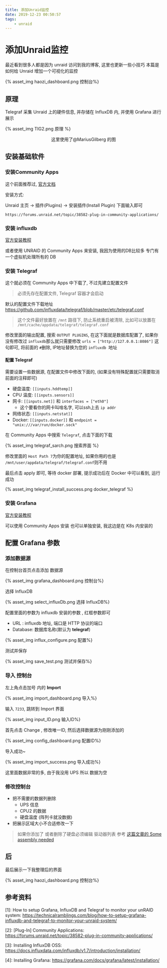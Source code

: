 ```yaml
---
title: 添加Unraid监控
date: 2019-12-23 00:50:57
tags:
	- unraid
---
```




# 添加Unraid监控

最近看到很多人都是因为 unraid 访问到我的博客, 这里也更新一些小技巧
本篇是如何给 Unraid 增加一个可视化的监控


{% asset_img haozi_dashboard.png 控制台%}

<!--more-->



## 原理

Telegraf 采集 Unraid 上的硬件信息, 并存储在 InfluxDB 内, 并使用 Grafana 进行展示

{% asset_img TIG2.png 原理 %}

<center>这里使用了@MariusGilberg 的图 </center>

## 安装基础软件

### 安装Community Apps

这个前面推荐过, [官方文档](https://forums.unraid.net/topic/38582-plug-in-community-applications/)

安装方式:

Unraid 主页 ->  插件(Plugins) -> 安装插件(Install Plugin) 下面输入即可

`
https://forums.unraid.net/topic/38582-plug-in-community-applications/
`



### 安装 influxdb 

[官方安装教程](https://docs.influxdata.com/influxdb/v1.7/introduction/installation/)

或者使用 UNRAID 的 Community Apps 来安装, 我因为使用的DB比较多 专门有一个虚拟机处理所有的 DB



### 安装 Telegraf

这个就必须在 Community Apps  中下载了, 不过先建立配置文件

> 必须先存在配置文件, Telegraf 容器才会启动

默认的配置文件下载地址 https://github.com/influxdata/telegraf/blob/master/etc/telegraf.conf

> 这个文件最好放置在 `/mnt` 路径下, 防止系统重启被清除, 比如可以放置在 `/mnt/cache/appdata/telegraf/telegraf.conf`

修改里面的输出配置, 搜索 ` OUTPUT PLUGINS `, 在这下面就是数据库配置了, 如果你没有修改过 `influxdb`那么就只需要修改 `urls = ["http://127.0.0.1:8086"]` 这句即可, 将前面的 `#`删除, IP地址替换为您的 `influxdb `地址

#### 配置 Telegraf

需要设置一些数据源, 在配置文件中修改下面的,  (如果没有特殊配置就只需要取消前面的注释即可)

* 硬盘温度: `[[inputs.hddtemp]]`
* CPU 温度: `[[inputs.sensors]]`
* 网卡: `[[inputs.net]]` 和 `interfaces = ["eth0"]`
  * 这个要看你的网卡叫啥名字, 可以ssh上去 `ip addr`
* 网络状态: `[[inputs.netstat]]`
* Docker:  `[[inputs.docker]]` 和  `endpoint = "unix:///var/run/docker.sock"`



在 Community Apps 中搜索 `Telegraf`, 点击下面的下载

{% asset_img telegraf_sarch.png 搜索界面 %}

修改里面的 `Host Path 7`为你的配置地址, 如果你用的也是 `/mnt/user/appdata/telegraf/telegraf.conf`则不用

最后点击 apply 即可, 等待 docker 部署, 提示成功后在 Docker 中可以看到, 运行成功

{% asset_img telegraf_install_success.png docker_telegraf %}



### 安装 Grafana

[官方安装教程](https://grafana.com/docs/grafana/latest/installation/)

可以使用 Community Apps 安装 也可以单独安装, 我这边是在 K8s 内安装的



## 配置 Grafana 参数

### 添加数据源

在控制台首页点击添加 数据源 

{% asset_img grafana_dashboard.png 控制台%}

选择 InfluxDB

{% asset_img select_influxDb.png 选择 InfluxDB%}

配置里面的参数为 influxdb  安装的参数 , 红框参数即可

* URL :  influxdb   地址, 端口是 HTTP 协议的端口
* Database:  数据库名称(默认为 **telegraf**)

{% asset_img influx_configure.png 配置%}

测试并保存

{% asset_img save_test.png 测试并保存%}

### 导入 控制台

左上角点击加号 内的 **Import**

{% asset_img import_dashboard.png 导入%}

输入 `7233`, 跳转到 Import 界面

{% asset_img input_ID.png 输入ID%}

首先点击 Change , 修改唯一ID,  然后选择数据源为刚刚添加的

{% asset_img config_dashboard.png 配置ID%}

导入成功~

{% asset_img import_success.png 导入成功%}

这里面数据非常的多,  由于我没用 UPS 所以 数据为空

### 修改控制台

* 把不需要的数据列删除
  *  UPS 信息
  * CPU2 的数据
  * 硬盘温度 (阵列卡就没数据)
* 把展示区域大小不合适修改一下

>  如果你添加了 或者删除了硬盘必须编辑 驱动器列表 参考 [这篇文章的 Some assembly needed](https://technicalramblings.com/blog/how-to-setup-grafana-influxdb-and-telegraf-to-monitor-your-unraid-system/)



## 后

最后展示一下我整理后的界面



{% asset_img haozi_dashboard.png 控制台%}



## 参考资料

[1]:  How to setup Grafana, InfluxDB and Telegraf to monitor your unRAID system: https://technicalramblings.com/blog/how-to-setup-grafana-influxdb-and-telegraf-to-monitor-your-unraid-system/

[2]:   [Plug-In] Community Applications:  https://forums.unraid.net/topic/38582-plug-in-community-applications/

[3]: Installing InfluxDB OSS: https://docs.influxdata.com/influxdb/v1.7/introduction/installation/

[4]: Installing Grafana: https://grafana.com/docs/grafana/latest/installation/

